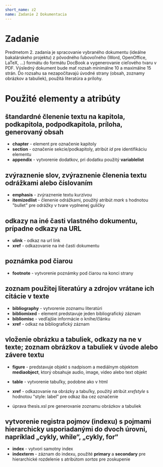 ```yaml
---
short_name: z2
name: Zadanie 2 Dokumentacia
---
```

# Zadanie

Predmetom 2. zadania je spracovanie vybraného dokumentu (ideálne bakalárskeho projektu) z pôvodného ľubovoľného (Word, OpenOffice, LaTeX, …) formátu do formátu DocBook a vygenerovanie cieľového tvaru v PDF. Výsledný dokument bude mať rozsah minimálne 10 a maximálne 15 strán. Do rozsahu sa nezapočítavajú úvodné strany (obsah, zoznamy obrázkov a tabuliek), použitá literatúra a prílohy.

# Použité elementy a atribúty

## štandardné členenie textu na kapitola, podkapitola, podpodkapitola, príloha, generovaný obsah

* **chapter** - element pre označenie kapitoly
* **section** - označenie sekcie/podkapitoly, atribút *id* pre identifikáciu elementu
* **appendix** - vytvorenie dodatkov, pri dodatku použitý **variablelist**

## zvýraznenie slov, zvýraznenie členenia textu odrážkami alebo číslovaním

* **emphasis** - zvýraznenie textu kurzívou
* **itemizedlist** - členenie odrážkami, použitý atribút *mark* s hodnotou "bullet" pre odrážky v tvare vyplnenej guličky

## odkazy na iné časti vlastného dokumentu, prípadne odkazy na URL

* **ulink** - odkaz na url link
* **xref** - odkazovanie na iné časti dokumentu

## poznámka pod čiarou

* **footnote** - vytvorenie poznámky pod čiarou na konci strany

## zoznam použitej literatúry a zdrojov vrátane ich citácie v texte

* **bibliography** - vytvorenie zoznamu literatúri
* **bibliomixed** - element predstavuje jeden bibliografický záznam
* **bibliomisc** - vedľajšie informácie o knihe/článku 
* **xref** - odkaz na bibliografický záznam

## vloženie obrázku a tabuliek, odkazy na ne v texte; zoznam obrázkov a tabuliek v úvode alebo závere textu

* **figure** - predstavuje objekt s nadpisom a mediálnym objektom **mediaobject**, ktorý obsahuje audio, image, video alebo text objekt
* **table** - vytvorenie tabuľky, podobne ako v html
* **xref** - odkazovanie na obrázky a tabuľky, použitý atribút *xrefstyle* s hodnotou "style: label" pre odkaz iba cez označenie

* úprava thesis.xsl pre generovanie zoznamu obrázkov a tabuliek

## vytvorenie registra pojmov (indexu) s pojmami hierarchicky usporiadanými do dvoch úrovni, napríklad „cykly, while“, „cykly, for“ 

* **index** - vytvori samotny index
* **indexterm** - záznam do indexu, použité **primary** a **secondary** pre hierarchické rozdelenie s atribútom *sortas* pre zoskupenie
